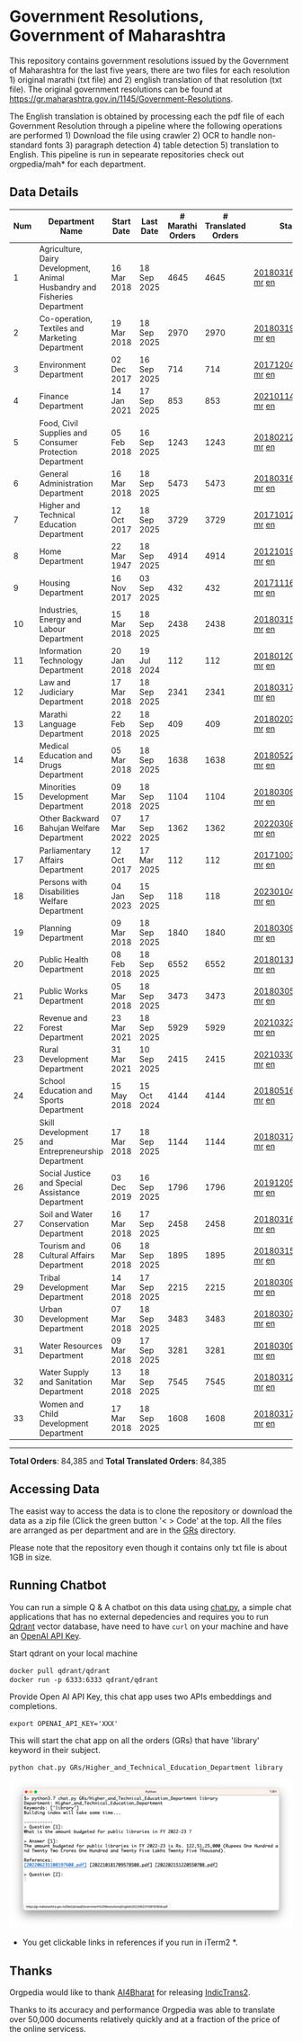 # Government Resolutions, Government of Maharashtra

This repository contains government resolutions issued by the Government of Maharashtra for the last five years, there are two files for each resolution 1) original marathi (txt file) and 2) english translation of that resolution (txt file). The original government resolutions can be found at https://gr.maharashtra.gov.in/1145/Government-Resolutions.

The English translation is obtained by processing each the pdf file of each Government Resolution through a pipeline where the following operations are performed 1) Download the file using crawler 2) OCR to handle non-standard fonts 3) paragraph detection 4) table  detection 5) translation to English. This pipeline is run in sepearate repositories check out orgpedia/mah* for each department.


## Data Details

| Num | Department Name | Start Date | Last Date | # Marathi Orders | # Translated Orders | Starting Order | Last Order |
| --- | --------------- | ---------- | --------- | ---------------- | ------------------- | -------------- | ---------- |
| 1 | Agriculture, Dairy Development, Animal Husbandry and Fisheries Department | 16 Mar 2018 | 18 Sep 2025 | 4645 | 4645 | [201803161624182101.pdf](https://gr.maharashtra.gov.in/Site/Upload/Government%20Resolutions/English/201803161624182101.pdf) [mr](GRs/Agriculture,_Dairy_Development,_Animal_Husbandry_and_Fisheries_Department/201803161624182101.pdf.mr.txt) [en](GRs/Agriculture,_Dairy_Development,_Animal_Husbandry_and_Fisheries_Department/201803161624182101.pdf.en.txt) | [202509181846129801.pdf](https://gr.maharashtra.gov.in/Site/Upload/Government%20Resolutions/English/202509181846129801.pdf) [mr](GRs/Agriculture,_Dairy_Development,_Animal_Husbandry_and_Fisheries_Department/202509181846129801.pdf.mr.txt) [en](GRs/Agriculture,_Dairy_Development,_Animal_Husbandry_and_Fisheries_Department/202509181846129801.pdf.en.txt) |
| 2 | Co-operation, Textiles and Marketing Department | 19 Mar 2018 | 18 Sep 2025 | 2970 | 2970 | [201803191257576702.pdf](https://gr.maharashtra.gov.in/Site/Upload/Government%20Resolutions/English/201803191257576702.pdf) [mr](GRs/Co-operation,_Textiles_and_Marketing_Department/201803191257576702.pdf.mr.txt) [en](GRs/Co-operation,_Textiles_and_Marketing_Department/201803191257576702.pdf.en.txt) | [202509181653394802.pdf](https://gr.maharashtra.gov.in/Site/Upload/Government%20Resolutions/English/202509181653394802.pdf) [mr](GRs/Co-operation,_Textiles_and_Marketing_Department/202509181653394802.pdf.mr.txt) [en](GRs/Co-operation,_Textiles_and_Marketing_Department/202509181653394802.pdf.en.txt) |
| 3 | Environment Department | 02 Dec 2017 | 16 Sep 2025 | 714 | 714 | [201712041147216904.pdf](https://gr.maharashtra.gov.in/Site/Upload/Government%20Resolutions/English/201712041147216904.pdf) [mr](GRs/Environment_Department/201712041147216904.pdf.mr.txt) [en](GRs/Environment_Department/201712041147216904.pdf.en.txt) | [202509161454490904.pdf](https://gr.maharashtra.gov.in/Site/Upload/Government%20Resolutions/English/202509161454490904.pdf) [mr](GRs/Environment_Department/202509161454490904.pdf.mr.txt) [en](GRs/Environment_Department/202509161454490904.pdf.en.txt) |
| 4 | Finance Department | 14 Jan 2021 | 17 Sep 2025 | 853 | 853 | [202101141237329905.pdf](https://gr.maharashtra.gov.in/Site/Upload/Government%20Resolutions/English/202101141237329905.pdf) [mr](GRs/Finance_Department/202101141237329905.pdf.mr.txt) [en](GRs/Finance_Department/202101141237329905.pdf.en.txt) | [202509171700524805.pdf](https://gr.maharashtra.gov.in/Site/Upload/Government%20Resolutions/English/202509171700524805.pdf) [mr](GRs/Finance_Department/202509171700524805.pdf.mr.txt) [en](GRs/Finance_Department/202509171700524805.pdf.en.txt) |
| 5 | Food, Civil Supplies and Consumer Protection Department | 05 Feb 2018 | 16 Sep 2025 | 1243 | 1243 | [201802121244545806.pdf](https://gr.maharashtra.gov.in/Site/Upload/Government%20Resolutions/English/201802121244545806.pdf) [mr](GRs/Food,_Civil_Supplies_and_Consumer_Protection_Department/201802121244545806.pdf.mr.txt) [en](GRs/Food,_Civil_Supplies_and_Consumer_Protection_Department/201802121244545806.pdf.en.txt) | [202509161653564306.pdf](https://gr.maharashtra.gov.in/Site/Upload/Government%20Resolutions/English/202509161653564306.pdf) [mr](GRs/Food,_Civil_Supplies_and_Consumer_Protection_Department/202509161653564306.pdf.mr.txt) [en](GRs/Food,_Civil_Supplies_and_Consumer_Protection_Department/202509161653564306.pdf.en.txt) |
| 6 | General Administration Department | 16 Mar 2018 | 18 Sep 2025 | 5473 | 5473 | [201803161224022707.pdf](https://gr.maharashtra.gov.in/Site/Upload/Government%20Resolutions/English/201803161224022707.pdf) [mr](GRs/General_Administration_Department/201803161224022707.pdf.mr.txt) [en](GRs/General_Administration_Department/201803161224022707.pdf.en.txt) | [202509181737051107.pdf](https://gr.maharashtra.gov.in/Site/Upload/Government%20Resolutions/English/202509181737051107.pdf) [mr](GRs/General_Administration_Department/202509181737051107.pdf.mr.txt) [en](GRs/General_Administration_Department/202509181737051107.pdf.en.txt) |
| 7 | Higher and Technical Education Department | 12 Oct 2017 | 18 Sep 2025 | 3729 | 3729 | [201710121514029708.pdf](https://gr.maharashtra.gov.in/Site/Upload/Government%20Resolutions/English/201710121514029708.pdf) [mr](GRs/Higher_and_Technical_Education_Department/201710121514029708.pdf.mr.txt) [en](GRs/Higher_and_Technical_Education_Department/201710121514029708.pdf.en.txt) | [202509181906270108.pdf](https://gr.maharashtra.gov.in/Site/Upload/Government%20Resolutions/English/202509181906270108.pdf) [mr](GRs/Higher_and_Technical_Education_Department/202509181906270108.pdf.mr.txt) [en](GRs/Higher_and_Technical_Education_Department/202509181906270108.pdf.en.txt) |
| 8 | Home Department | 22 Mar 1947 | 18 Sep 2025 | 4914 | 4914 | [201210191648552129.pdf](https://gr.maharashtra.gov.in/Site/Upload/Government%20Resolutions/English/201210191648552129.pdf) [mr](GRs/Home_Department/201210191648552129.pdf.mr.txt) [en](GRs/Home_Department/201210191648552129.pdf.en.txt) | [202509181959085829.pdf](https://gr.maharashtra.gov.in/Site/Upload/Government%20Resolutions/English/202509181959085829.pdf) [mr](GRs/Home_Department/202509181959085829.pdf.mr.txt) [en](GRs/Home_Department/202509181959085829.pdf.en.txt) |
| 9 | Housing Department | 16 Nov 2017 | 03 Sep 2025 | 432 | 432 | [201711161447076609.pdf](https://gr.maharashtra.gov.in/Site/Upload/Government%20Resolutions/English/201711161447076609.pdf) [mr](GRs/Housing_Department/201711161447076609.pdf.mr.txt) [en](GRs/Housing_Department/201711161447076609.pdf.en.txt) | [202509031157313209.pdf](https://gr.maharashtra.gov.in/Site/Upload/Government%20Resolutions/English/202509031157313209.pdf) [mr](GRs/Housing_Department/202509031157313209.pdf.mr.txt) [en](GRs/Housing_Department/202509031157313209.pdf.en.txt) |
| 10 | Industries, Energy and Labour Department | 15 Mar 2018 | 18 Sep 2025 | 2438 | 2438 | [201803151204055010.pdf](https://gr.maharashtra.gov.in/Site/Upload/Government%20Resolutions/English/201803151204055010.pdf) [mr](GRs/Industries,_Energy_and_Labour_Department/201803151204055010.pdf.mr.txt) [en](GRs/Industries,_Energy_and_Labour_Department/201803151204055010.pdf.en.txt) | [202509181817112010.pdf](https://gr.maharashtra.gov.in/Site/Upload/Government%20Resolutions/English/202509181817112010.pdf) [mr](GRs/Industries,_Energy_and_Labour_Department/202509181817112010.pdf.mr.txt) [en](GRs/Industries,_Energy_and_Labour_Department/202509181817112010.pdf.en.txt) |
| 11 | Information Technology Department | 20 Jan 2018 | 19 Jul 2024 | 112 | 112 | [201801201843024511.pdf](https://gr.maharashtra.gov.in/Site/Upload/Government%20Resolutions/English/201801201843024511.pdf) [mr](GRs/Information_Technology_Department/201801201843024511.pdf.mr.txt) [en](GRs/Information_Technology_Department/201801201843024511.pdf.en.txt) | [202407191742379111.pdf](https://gr.maharashtra.gov.in/Site/Upload/Government%20Resolutions/English/202407191742379111.pdf) [mr](GRs/Information_Technology_Department/202407191742379111.pdf.mr.txt) [en](GRs/Information_Technology_Department/202407191742379111.pdf.en.txt) |
| 12 | Law and Judiciary Department | 17 Mar 2018 | 18 Sep 2025 | 2341 | 2341 | [201803171129290212.pdf](https://gr.maharashtra.gov.in/Site/Upload/Government%20Resolutions/English/201803171129290212.pdf) [mr](GRs/Law_and_Judiciary_Department/201803171129290212.pdf.mr.txt) [en](GRs/Law_and_Judiciary_Department/201803171129290212.pdf.en.txt) | [202509181612190712.pdf](https://gr.maharashtra.gov.in/Site/Upload/Government%20Resolutions/English/202509181612190712.pdf) [mr](GRs/Law_and_Judiciary_Department/202509181612190712.pdf.mr.txt) [en](GRs/Law_and_Judiciary_Department/202509181612190712.pdf.en.txt) |
| 13 | Marathi Language Department | 22 Feb 2018 | 18 Sep 2025 | 409 | 409 | [201802031549154233.pdf](https://gr.maharashtra.gov.in/Site/Upload/Government%20Resolutions/English/201802031549154233.pdf) [mr](GRs/Marathi_Language_Department/201802031549154233.pdf.mr.txt) [en](GRs/Marathi_Language_Department/201802031549154233.pdf.en.txt) | [202509181549294733.pdf](https://gr.maharashtra.gov.in/Site/Upload/Government%20Resolutions/English/202509181549294733.pdf) [mr](GRs/Marathi_Language_Department/202509181549294733.pdf.mr.txt) [en](GRs/Marathi_Language_Department/202509181549294733.pdf.en.txt) |
| 14 | Medical Education and Drugs Department | 05 Mar 2018 | 18 Sep 2025 | 1638 | 1638 | [201805221424292513.pdf](https://gr.maharashtra.gov.in/Site/Upload/Government%20Resolutions/English/201805221424292513.pdf) [mr](GRs/Medical_Education_and_Drugs_Department/201805221424292513.pdf.mr.txt) [en](GRs/Medical_Education_and_Drugs_Department/201805221424292513.pdf.en.txt) | [202509181039132713.pdf](https://gr.maharashtra.gov.in/Site/Upload/Government%20Resolutions/English/202509181039132713.pdf) [mr](GRs/Medical_Education_and_Drugs_Department/202509181039132713.pdf.mr.txt) [en](GRs/Medical_Education_and_Drugs_Department/202509181039132713.pdf.en.txt) |
| 15 | Minorities Development Department | 09 Mar 2018 | 18 Sep 2025 | 1104 | 1104 | [201803091218355314.pdf](https://gr.maharashtra.gov.in/Site/Upload/Government%20Resolutions/English/201803091218355314.pdf) [mr](GRs/Minorities_Development_Department/201803091218355314.pdf.mr.txt) [en](GRs/Minorities_Development_Department/201803091218355314.pdf.en.txt) | [202509181255343014.pdf](https://gr.maharashtra.gov.in/Site/Upload/Government%20Resolutions/English/202509181255343014.pdf) [mr](GRs/Minorities_Development_Department/202509181255343014.pdf.mr.txt) [en](GRs/Minorities_Development_Department/202509181255343014.pdf.en.txt) |
| 16 | Other Backward Bahujan Welfare Department | 07 Mar 2022 | 17 Sep 2025 | 1362 | 1362 | [202203081752439334.pdf](https://gr.maharashtra.gov.in/Site/Upload/Government%20Resolutions/English/202203081752439334.pdf) [mr](GRs/Other_Backward_Bahujan_Welfare_Department/202203081752439334.pdf.mr.txt) [en](GRs/Other_Backward_Bahujan_Welfare_Department/202203081752439334.pdf.en.txt) | [202509171805475334.pdf](https://gr.maharashtra.gov.in/Site/Upload/Government%20Resolutions/English/202509171805475334.pdf) [mr](GRs/Other_Backward_Bahujan_Welfare_Department/202509171805475334.pdf.mr.txt) [en](GRs/Other_Backward_Bahujan_Welfare_Department/202509171805475334.pdf.en.txt) |
| 17 | Parliamentary Affairs Department | 12 Oct 2017 | 17 Mar 2025 | 112 | 112 | [201710031642378615.pdf](https://gr.maharashtra.gov.in/Site/Upload/Government%20Resolutions/English/201710031642378615.pdf) [mr](GRs/Parliamentary_Affairs_Department/201710031642378615.pdf.mr.txt) [en](GRs/Parliamentary_Affairs_Department/201710031642378615.pdf.en.txt) | [202503171104518215.pdf](https://gr.maharashtra.gov.in/Site/Upload/Government%20Resolutions/English/202503171104518215.pdf) [mr](GRs/Parliamentary_Affairs_Department/202503171104518215.pdf.mr.txt) [en](GRs/Parliamentary_Affairs_Department/202503171104518215.pdf.en.txt) |
| 18 | Persons with Disabilities Welfare Department | 04 Jan 2023 | 15 Sep 2025 | 118 | 118 | [202301041906309635.pdf](https://gr.maharashtra.gov.in/Site/Upload/Government%20Resolutions/English/202301041906309635.pdf) [mr](GRs/Persons_with_Disabilities_Welfare_Department/202301041906309635.pdf.mr.txt) [en](GRs/Persons_with_Disabilities_Welfare_Department/202301041906309635.pdf.en.txt) | [202509151700135035.pdf](https://gr.maharashtra.gov.in/Site/Upload/Government%20Resolutions/English/202509151700135035.pdf) [mr](GRs/Persons_with_Disabilities_Welfare_Department/202509151700135035.pdf.mr.txt) [en](GRs/Persons_with_Disabilities_Welfare_Department/202509151700135035.pdf.en.txt) |
| 19 | Planning Department | 09 Mar 2018 | 18 Sep 2025 | 1840 | 1840 | [201803091441032716.pdf](https://gr.maharashtra.gov.in/Site/Upload/Government%20Resolutions/English/201803091441032716.pdf) [mr](GRs/Planning_Department/201803091441032716.pdf.mr.txt) [en](GRs/Planning_Department/201803091441032716.pdf.en.txt) | [202509181140008616.pdf](https://gr.maharashtra.gov.in/Site/Upload/Government%20Resolutions/English/202509181140008616.pdf) [mr](GRs/Planning_Department/202509181140008616.pdf.mr.txt) [en](GRs/Planning_Department/202509181140008616.pdf.en.txt) |
| 20 | Public Health Department | 08 Feb 2018 | 18 Sep 2025 | 6552 | 6552 | [201801311722275417.pdf](https://gr.maharashtra.gov.in/Site/Upload/Government%20Resolutions/English/201801311722275417.pdf) [mr](GRs/Public_Health_Department/201801311722275417.pdf.mr.txt) [en](GRs/Public_Health_Department/201801311722275417.pdf.en.txt) | [202509181731576017.pdf](https://gr.maharashtra.gov.in/Site/Upload/Government%20Resolutions/English/202509181731576017.pdf) [mr](GRs/Public_Health_Department/202509181731576017.pdf.mr.txt) [en](GRs/Public_Health_Department/202509181731576017.pdf.en.txt) |
| 21 | Public Works Department | 05 Mar 2018 | 18 Sep 2025 | 3473 | 3473 | [201803051515468118.pdf](https://gr.maharashtra.gov.in/Site/Upload/Government%20Resolutions/English/201803051515468118.pdf) [mr](GRs/Public_Works_Department/201803051515468118.pdf.mr.txt) [en](GRs/Public_Works_Department/201803051515468118.pdf.en.txt) | [202509181802532318.pdf](https://gr.maharashtra.gov.in/Site/Upload/Government%20Resolutions/English/202509181802532318.pdf) [mr](GRs/Public_Works_Department/202509181802532318.pdf.mr.txt) [en](GRs/Public_Works_Department/202509181802532318.pdf.en.txt) |
| 22 | Revenue and Forest Department | 23 Mar 2021 | 18 Sep 2025 | 5929 | 5929 | [202103231328393119.pdf](https://gr.maharashtra.gov.in/Site/Upload/Government%20Resolutions/English/202103231328393119.pdf) [mr](GRs/Revenue_and_Forest_Department/202103231328393119.pdf.mr.txt) [en](GRs/Revenue_and_Forest_Department/202103231328393119.pdf.en.txt) | [202509181915411019.pdf](https://gr.maharashtra.gov.in/Site/Upload/Government%20Resolutions/English/202509181915411019.pdf) [mr](GRs/Revenue_and_Forest_Department/202509181915411019.pdf.mr.txt) [en](GRs/Revenue_and_Forest_Department/202509181915411019.pdf.en.txt) |
| 23 | Rural Development Department | 31 Mar 2021 | 10 Sep 2025 | 2415 | 2415 | [202103301021181120.pdf](https://gr.maharashtra.gov.in/Site/Upload/Government%20Resolutions/English/202103301021181120.pdf) [mr](GRs/Rural_Development_Department/202103301021181120.pdf.mr.txt) [en](GRs/Rural_Development_Department/202103301021181120.pdf.en.txt) | [202509101416151320.pdf](https://gr.maharashtra.gov.in/Site/Upload/Government%20Resolutions/English/202509101416151320.pdf) [mr](GRs/Rural_Development_Department/202509101416151320.pdf.mr.txt) [en](GRs/Rural_Development_Department/202509101416151320.pdf.en.txt) |
| 24 | School Education and Sports Department | 15 May 2018 | 15 Oct 2024 | 4144 | 4144 | [201805161114241221.pdf](https://gr.maharashtra.gov.in/Site/Upload/Government%20Resolutions/English/201805161114241221.pdf) [mr](GRs/School_Education_and_Sports_Department/201805161114241221.pdf.mr.txt) [en](GRs/School_Education_and_Sports_Department/201805161114241221.pdf.en.txt) | [202410152127537021.pdf](https://gr.maharashtra.gov.in/Site/Upload/Government%20Resolutions/English/202410152127537021.pdf) [mr](GRs/School_Education_and_Sports_Department/202410152127537021.pdf.mr.txt) [en](GRs/School_Education_and_Sports_Department/202410152127537021.pdf.en.txt) |
| 25 | Skill Development and Entrepreneurship Department | 17 Mar 2018 | 18 Sep 2025 | 1144 | 1144 | [201803171322099003.pdf](https://gr.maharashtra.gov.in/Site/Upload/Government%20Resolutions/English/201803171322099003.pdf) [mr](GRs/Skill_Development_and_Entrepreneurship_Department/201803171322099003.pdf.mr.txt) [en](GRs/Skill_Development_and_Entrepreneurship_Department/201803171322099003.pdf.en.txt) | [202509181734353703.pdf](https://gr.maharashtra.gov.in/Site/Upload/Government%20Resolutions/English/202509181734353703.pdf) [mr](GRs/Skill_Development_and_Entrepreneurship_Department/202509181734353703.pdf.mr.txt) [en](GRs/Skill_Development_and_Entrepreneurship_Department/202509181734353703.pdf.en.txt) |
| 26 | Social Justice and Special Assistance Department | 03 Dec 2019 | 16 Sep 2025 | 1796 | 1796 | [201912051107011622.pdf](https://gr.maharashtra.gov.in/Site/Upload/Government%20Resolutions/English/201912051107011622.pdf) [mr](GRs/Social_Justice_and_Special_Assistance_Department/201912051107011622.pdf.mr.txt) [en](GRs/Social_Justice_and_Special_Assistance_Department/201912051107011622.pdf.en.txt) | [202509161745158422.pdf](https://gr.maharashtra.gov.in/Site/Upload/Government%20Resolutions/English/202509161745158422....pdf) [mr](GRs/Social_Justice_and_Special_Assistance_Department/202509161745158422.pdf.mr.txt) [en](GRs/Social_Justice_and_Special_Assistance_Department/202509161745158422.pdf.en.txt) |
| 27 | Soil and Water Conservation Department | 16 Mar 2018 | 17 Sep 2025 | 2458 | 2458 | [201803161247582426.pdf](https://gr.maharashtra.gov.in/Site/Upload/Government%20Resolutions/English/201803161247582426.pdf) [mr](GRs/Soil_and_Water_Conservation_Department/201803161247582426.pdf.mr.txt) [en](GRs/Soil_and_Water_Conservation_Department/201803161247582426.pdf.en.txt) | [202509171103011626.pdf](https://gr.maharashtra.gov.in/Site/Upload/Government%20Resolutions/English/202509171103011626.pdf) [mr](GRs/Soil_and_Water_Conservation_Department/202509171103011626.pdf.mr.txt) [en](GRs/Soil_and_Water_Conservation_Department/202509171103011626.pdf.en.txt) |
| 28 | Tourism and Cultural Affairs Department | 06 Mar 2018 | 18 Sep 2025 | 1895 | 1895 | [201803151055091823.pdf](https://gr.maharashtra.gov.in/Site/Upload/Government%20Resolutions/English/201803151055091823.pdf) [mr](GRs/Tourism_and_Cultural_Affairs_Department/201803151055091823.pdf.mr.txt) [en](GRs/Tourism_and_Cultural_Affairs_Department/201803151055091823.pdf.en.txt) | [202509181539561823.pdf](https://gr.maharashtra.gov.in/Site/Upload/Government%20Resolutions/English/202509181539561823.pdf) [mr](GRs/Tourism_and_Cultural_Affairs_Department/202509181539561823.pdf.mr.txt) [en](GRs/Tourism_and_Cultural_Affairs_Department/202509181539561823.pdf.en.txt) |
| 29 | Tribal Development Department | 14 Mar 2018 | 17 Sep 2025 | 2215 | 2215 | [201803091105184924.pdf](https://gr.maharashtra.gov.in/Site/Upload/Government%20Resolutions/English/201803091105184924.pdf) [mr](GRs/Tribal_Development_Department/201803091105184924.pdf.mr.txt) [en](GRs/Tribal_Development_Department/201803091105184924.pdf.en.txt) | [202509171857041624.pdf](https://gr.maharashtra.gov.in/Site/Upload/Government%20Resolutions/English/202509171857041624.pdf) [mr](GRs/Tribal_Development_Department/202509171857041624.pdf.mr.txt) [en](GRs/Tribal_Development_Department/202509171857041624.pdf.en.txt) |
| 30 | Urban Development Department | 07 Mar 2018 | 18 Sep 2025 | 3483 | 3483 | [201803071203178325.pdf](https://gr.maharashtra.gov.in/Site/Upload/Government%20Resolutions/English/201803071203178325.pdf) [mr](GRs/Urban_Development_Department/201803071203178325.pdf.mr.txt) [en](GRs/Urban_Development_Department/201803071203178325.pdf.en.txt) | [202509181809384725.pdf](https://gr.maharashtra.gov.in/Site/Upload/Government%20Resolutions/English/202509181809384725.pdf) [mr](GRs/Urban_Development_Department/202509181809384725.pdf.mr.txt) [en](GRs/Urban_Development_Department/202509181809384725.pdf.en.txt) |
| 31 | Water Resources Department | 09 Mar 2018 | 17 Sep 2025 | 3281 | 3281 | [201803091034435527.pdf](https://gr.maharashtra.gov.in/Site/Upload/Government%20Resolutions/English/201803091034435527.pdf) [mr](GRs/Water_Resources_Department/201803091034435527.pdf.mr.txt) [en](GRs/Water_Resources_Department/201803091034435527.pdf.en.txt) | [202509171446559327.pdf](https://gr.maharashtra.gov.in/Site/Upload/Government%20Resolutions/English/202509171446559327.pdf) [mr](GRs/Water_Resources_Department/202509171446559327.pdf.mr.txt) [en](GRs/Water_Resources_Department/202509171446559327.pdf.en.txt) |
| 32 | Water Supply and Sanitation Department | 13 Mar 2018 | 18 Sep 2025 | 7545 | 7545 | [201803121414108428.pdf](https://gr.maharashtra.gov.in/Site/Upload/Government%20Resolutions/English/201803121414108428.pdf) [mr](GRs/Water_Supply_and_Sanitation_Department/201803121414108428.pdf.mr.txt) [en](GRs/Water_Supply_and_Sanitation_Department/201803121414108428.pdf.en.txt) | [202509181619550028.pdf](https://gr.maharashtra.gov.in/Site/Upload/Government%20Resolutions/English/202509181619550028.pdf) [mr](GRs/Water_Supply_and_Sanitation_Department/202509181619550028.pdf.mr.txt) [en](GRs/Water_Supply_and_Sanitation_Department/202509181619550028.pdf.en.txt) |
| 33 | Women and Child Development Department | 17 Mar 2018 | 18 Sep 2025 | 1608 | 1608 | [201803171539444330.pdf](https://gr.maharashtra.gov.in/Site/Upload/Government%20Resolutions/English/201803171539444330.pdf) [mr](GRs/Women_and_Child_Development_Department/201803171539444330.pdf.mr.txt) [en](GRs/Women_and_Child_Development_Department/201803171539444330.pdf.en.txt) | [202509181610134730.pdf](https://gr.maharashtra.gov.in/Site/Upload/Government%20Resolutions/English/202509181610134730.pdf) [mr](GRs/Women_and_Child_Development_Department/202509181610134730.pdf.mr.txt) [en](GRs/Women_and_Child_Development_Department/202509181610134730.pdf.en.txt) |
----------------------------------------------------------------------------------------------------

**Total Orders**: 84,385 and **Total Translated Orders**: 84,385
## Accessing Data

The easist way to access the data is to clone the repository or download the data as a zip file (Click the green button '< > Code' at the top. All the files are arranged as per department and are in the [GRs](GRs) directory.

Please note that the repository even though it contains only txt file is about 1GB in size.

## Running Chatbot

You can run a simple Q & A chatbot on this data using [chat.py](chat.py), a simple chat applications that has no external depedencies and requires you to run [Qdrant](https://qdrant.tech/) vector database, have need to have `curl` on your machine and have an [OpenAI API Key](https://help.openai.com/en/articles/4936850-where-do-i-find-my-secret-api-key).

Start qdrant on your local machine
```shell
docker pull qdrant/qdrant
docker run -p 6333:6333 qdrant/qdrant
```

Provide Open AI API Key, this chat app uses two APIs embeddings and completions.
```shell
export OPENAI_API_KEY='XXX'
```

This will start the chat app on all the orders (GRs) that have 'library' keyword in their subject.

```shell
python chat.py GRs/Higher_and_Technical_Education_Department library
```

![screenshot of running chat.py](screenshot.png)

* You get clickable links in references if you run in iTerm2 *.

## Thanks

Orgpedia would like to thank [AI4Bharat](https://ai4bharat.iitm.ac.in/) for releasing [IndicTrans2](https://github.com/AI4Bharat/IndicTrans2).

Thanks to its accuracy and performance Orgpedia was able to translate over 50,000 documents relatively quickly and at a fraction of the price of the online servicess.

